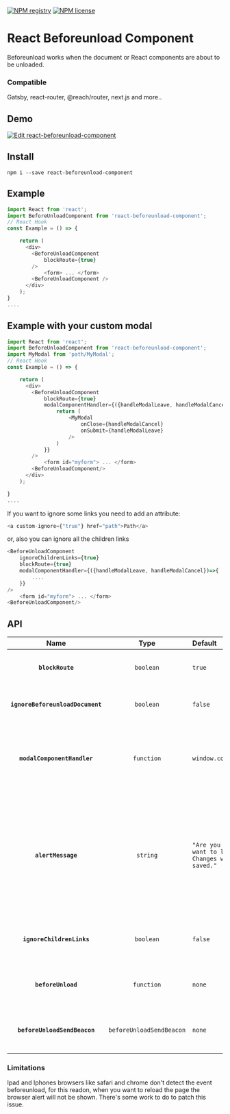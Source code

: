[![NPM registry](https://img.shields.io/npm/v/react-beforeunload-component.svg?style=for-the-badge)](https://yarnpkg.com/en/package/react-beforeunload-component) [![NPM license](https://img.shields.io/badge/license-mit-red.svg?style=for-the-badge)](LICENSE.md)

# React Beforeunload Component

Beforeunload works when the document or React components are about to be unloaded.

### Compatible

Gatsby, react-router, @reach/router, next.js and more..

## Demo

[![Edit react-beforeunload-component](https://codesandbox.io/static/img/play-codesandbox.svg)](https://codesandbox.io/s/react-beforeunload-component-mr2zp?file=/src/App.js)

## Install

`npm i --save react-beforeunload-component`

## Example

```js
import React from 'react';
import BeforeUnloadComponent from 'react-beforeunload-component';
// React Hook
const Example = () => {

    return (
      <div>
        <BeforeUnloadComponent
            blockRoute={true}
        />
            <form> ... </form>
        <BeforeUnloadComponent />
      </div>
    );
}
....

```

## Example with your custom modal

```js
import React from 'react';
import BeforeUnloadComponent from 'react-beforeunload-component';
import MyModal from 'path/MyModal';
// React Hook
const Example = () => {

    return (
      <div>
        <BeforeUnloadComponent
            blockRoute={true}
            modalComponentHandler={({handleModalLeave, handleModalCancel})=>{
                return (
                    <MyModal
                        onClose={handleModalCancel}
                        onSubmit={handleModalLeave}
                    />
                )
            }}
        />
            <form id="myform"> ... </form>
        <BeforeUnloadComponent/>
      </div>
    );

}
....

```

If you want to ignore some links you need to add an attribute:

```js
<a custom-ignore={"true"} href="path">Path</a>
```

or, also you can ignore all the children links

```js
<BeforeUnloadComponent
    ignoreChildrenLinks={true}
    blockRoute={true}
    modalComponentHandler={({handleModalLeave, handleModalCancel})=>{
        ....
    }}
/>
    <form id="myform"> ... </form>
<BeforeUnloadComponent/>
```

## API

| Name | Type | Default | Description |
| :--: | :--: | :------ | :---------- |
| **`blockRoute`** | `boolean` | `true` | If it's false the router will not be blocked |
| **`ignoreBeforeunloadDocument`** | `boolean` | `false` | It ignores default reloading page alert. |
| **`modalComponentHandler`** | `function` | `window.confirm(...)` | You can use your custom modal component instead of the default alert. |
| **`alertMessage`** | `string` | `"Are you sure you want to leave? Changes will not be saved."` | If you don't want to use a React Modal Component you can use the default alert (Browsers defaults) with your own message. |  
| **`ignoreChildrenLinks`** | `boolean` | `false` | If it's true is going to ignore all the children links |
| **`beforeUnload`** | `function` | `none` | Manage data before the component is unload |
| **`beforeUnloadSendBeacon`** | `beforeUnloadSendBeacon` | `none` | Manage data before the document is unload |

### Limitations

Ipad and Iphones browsers like safari and chrome don't detect the event beforeunload, for this readon, when you want to reload the page the browser alert will not be shown. There's some work to do to patch this issue.
